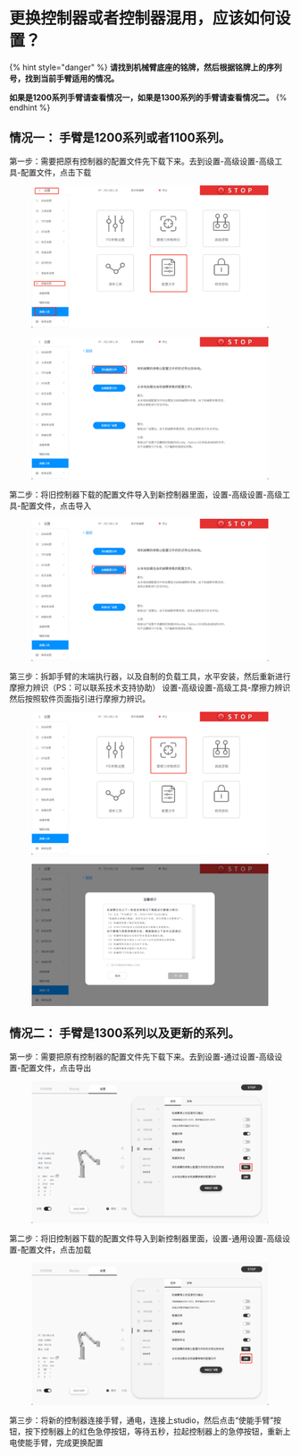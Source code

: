 # 更换控制器或者控制器混用，应该如何设置？

{% hint style="danger" %}
**请找到机械臂底座的铭牌，然后根据铭牌上的序列号，找到当前手臂适用的情况。**

**如果是1200系列手臂请查看情况一，如果是1300系列的手臂请查看情况二。**
{% endhint %}





## 情况一：  手臂是1200系列或者1100系列。

第一步：需要把原有控制器的配置文件先下载下来。去到设置-高级设置-高级工具-配置文件，点击下载

<figure><img src="../.gitbook/assets/图片 (3) (1).png" alt=""><figcaption></figcaption></figure>

<figure><img src="../.gitbook/assets/图片 (1) (1) (1) (1).png" alt=""><figcaption></figcaption></figure>

第二步：将旧控制器下载的配置文件导入到新控制器里面，设置-高级设置-高级工具-配置文件，点击导入

<figure><img src="../.gitbook/assets/图片 (2) (1) (1) (1).png" alt=""><figcaption></figcaption></figure>

第三步：拆卸手臂的末端执行器，以及自制的负载工具，水平安装，然后重新进行摩擦力辨识（PS：可以联系技术支持协助） 设置-高级设置-高级工具-摩擦力辨识  然后按照软件页面指引进行摩擦力辨识。

<figure><img src="../.gitbook/assets/图片 (3) (1) (1).png" alt=""><figcaption></figcaption></figure>

<figure><img src="../.gitbook/assets/图片 (4).png" alt=""><figcaption></figcaption></figure>





## 情况二： 手臂是1300系列以及更新的系列。



第一步：需要把原有控制器的配置文件先下载下来。去到设置-通过设置-高级设置-配置文件，点击导出

<figure><img src="../.gitbook/assets/图片 (10).png" alt=""><figcaption></figcaption></figure>

第二步：将旧控制器下载的配置文件导入到新控制器里面，设置-通用设置-高级设置-配置文件，点击加载

<figure><img src="../.gitbook/assets/图片 (11).png" alt=""><figcaption></figcaption></figure>

第三步：将新的控制器连接手臂，通电，连接上studio，然后点击“使能手臂”按钮，按下控制器上的红色急停按钮，等待五秒，拉起控制器上的急停按钮，重新上电使能手臂，完成更换配置










